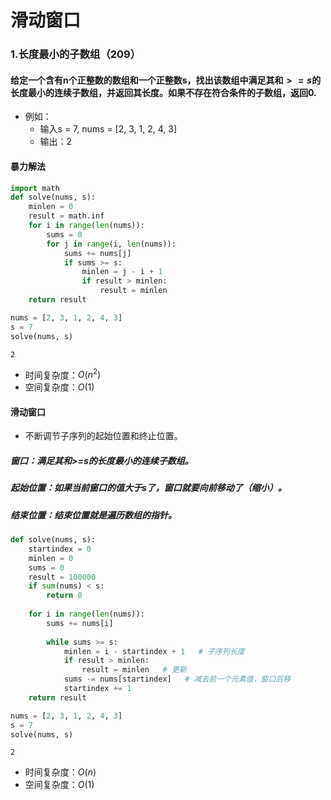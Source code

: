 
# 滑动窗口

### 1.长度最小的子数组（209）

#### 给定一个含有n个正整数的数组和一个正整数s，找出该数组中满足其和$>=s$的长度最小的连续子数组，并返回其长度。如果不存在符合条件的子数组，返回0.

* 例如：
    * 输入s = 7, nums = [2, 3, 1, 2, 4, 3]
    * 输出：2

#### 暴力解法


```python
import math
def solve(nums, s):
    minlen = 0
    result = math.inf
    for i in range(len(nums)):
        sums = 0
        for j in range(i, len(nums)):
            sums += nums[j]
            if sums >= s:
                minlen = j - i + 1
                if result > minlen:
                    result = minlen
    return result
```


```python
nums = [2, 3, 1, 2, 4, 3]
s = 7
solve(nums, s)
```




    2



* 时间复杂度：$O(n^2)$
* 空间复杂度：$O(1)$

#### 滑动窗口

* 不断调节子序列的起始位置和终止位置。

##### 窗口：满足其和>=s的长度最小的连续子数组。
##### 起始位置：如果当前窗口的值大于s了，窗口就要向前移动了（缩小）。
##### 结束位置：结束位置就是遍历数组的指针。


```python
def solve(nums, s):
    startindex = 0
    minlen = 0
    sums = 0
    result = 100000
    if sum(nums) < s:
        return 0
    
    for i in range(len(nums)):
        sums += nums[i]
        
        while sums >= s:
            minlen = i - startindex + 1   # 子序列长度
            if result > minlen:
                result = minlen   # 更新
            sums -= nums[startindex]   # 减去前一个元素值，窗口后移
            startindex += 1
    return result
```


```python
nums = [2, 3, 1, 2, 4, 3]
s = 7
solve(nums, s)
```




    2



* 时间复杂度：$O(n)$
* 空间复杂度：$O(1)$
